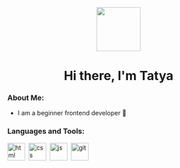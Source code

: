 
<div id="header" align="center">
  <img src="https://tenor.com/ru/view/busy-cute-bear-working-laptop-gif-17802265.gif" width="100"/>
</div>

<h1 align="center">Hi there, I'm Tatya</h1>

<!--
**TatyaG/TatyaG** is a ✨ _special_ ✨ repository because its `README.md` (this file) appears on your GitHub profile.

Here are some ideas to get you started:

- 🔭 I’m currently working on ...
- 🌱 I’m currently learning ...
- 👯 I’m looking to collaborate on ...
- 🤔 I’m looking for help with ...
- 💬 Ask me about ...
- 📫 How to reach me: ...
- 😄 Pronouns: ...
- ⚡ Fun fact: ...
-->


### About Me:

- I am a beginner frontend developer :raising_hand:

### Languages and Tools:
<img src="https://user-images.githubusercontent.com/110471576/229918375-071dafd2-4295-497e-ab88-19a3d1806cd6.png" width="40" height="40" alt="html">&nbsp;
<img src="https://user-images.githubusercontent.com/110471576/229919661-a008c8c8-303a-47f2-9c7f-84e016ef844c.png" width="40" height="40" alt="css">&nbsp;
<img src="https://user-images.githubusercontent.com/110471576/229922532-bd16c7f7-7e81-4d0a-b087-5ec204ab0446.png" width="40" height="40" alt="js">&nbsp;
<img src="https://user-images.githubusercontent.com/110471576/229922918-8a6080e3-e1aa-4095-8606-94511fe6a920.png" width="40" height="40" alt="git">&nbsp;



